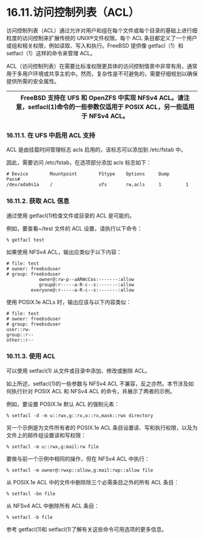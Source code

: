 # 16.11.访问控制列表（ACL）

访问控制列表（ACL）通过允许对用户和组在每个文件或每个目录的基础上进行细粒度的访问控制来扩展传统的 UNIX®文件权限。每个 ACL 条目都定义了一个用户或组和相关权限，例如读取、写入和执行。FreeBSD 提供像 getfacl（1）和 setfacl（1）这样的命令来管理 ACL。

ACL（访问控制列表）在需要比标准权限更具体的访问控制情景中非常有用，通常用于多用户环境或共享主机中。然而，复杂性是不可避免的，需要仔细规划以确保提供所需的安全属性。

|  | FreeBSD 支持在 UFS 和 OpenZFS 中实现 NFSv4 ACL。请注意，setfacl(1)命令的一些参数仅适用于 POSIX ACL，另一些适用于 NFSv4 ACL。|
| -- | --------------------------------------------------------------------------------------------------------------------------------- |

### 16.11.1. 在 UFS 中启用 ACL 支持

ACL 是由挂载时间管理标志 acls 启用的，该标志可以添加到 /etc/fstab 中。

因此，需要访问 /etc/fstab，在选项部分添加 acls 标志如下：

```
# Device        Mountpoint        FStype    Options     Dump      Pass#
/dev/ada0s1a    /                 ufs       rw,acls     1         1
```

### 16.11.2. 获取 ACL 信息

通过使用 getfacl(1)检查文件或目录的 ACL 是可能的。

例如，要查看~/test 文件的 ACL 设置，请执行以下命令：

```
% getfacl test
```

如果使用 NFSv4 ACL，输出应类似于以下内容：

```
# file: test
# owner: freebsduser
# group: freebsduser
            owner@:rw-p--aARWcCos:-------:allow
            group@:r-----a-R-c--s:-------:allow
         everyone@:r-----a-R-c--s:-------:allow
```

使用 POSIX.1e ACLs 时，输出应该与以下内容类似：

```
# file: test
# owner: freebsduser
# group: freebsduser
user::rw-
group::r--
other::r--
```

### 16.11.3. 使用 ACL

可以使用 setfacl(1) 从文件或目录中添加、修改或删除 ACL。

如上所述，setfacl(1)的一些参数与 NFSv4 ACL 不兼容，反之亦然。本节涉及如何执行针对 POSIX ACL 和 NFSv4 ACL 的命令，并展示了两者的示例。

例如，要设置 POSIX.1e 默认 ACL 的强制元素：

```
% setfacl -d -m u::rwx,g::rx,o::rx,mask::rwx directory
```

另一个示例是为文件所有者的 POSIX.1e ACL 条目设置读、写和执行权限，以及为文件上的邮件组设置读和写权限：

```
% setfacl -m u::rwx,g:mail:rw file
```

要做与前一个示例中相同的操作，但在 NFSv4 ACL 中执行：

```
% setfacl -m owner@:rwxp::allow,g:mail:rwp::allow file
```

从 POSIX.1e ACL 中的文件中删除除三个必需条目之外的所有 ACL 条目：

```
% setfacl -bn file
```

从 NFSv4 ACL 中删除所有 ACL 条目：

```
% setfacl -b file
```

参考 getfacl(1)和 setfacl(1)了解有关这些命令可用选项的更多信息。
